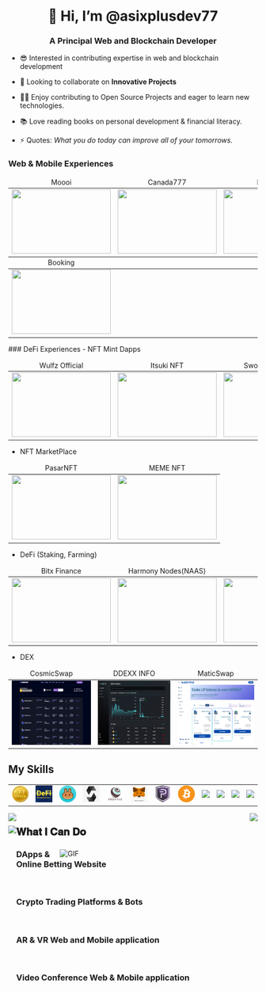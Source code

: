 <h1 align="center" dir="auto">👋 Hi, I’m @asixplusdev77</h1>

<p align="center">
<!--   <a href="mailto:live:.cid.bd5df81ce709e38c">
    <img src="https://img.shields.io/badge/skype-%231DA1F3.svg?&style=for-the-badge&logo=skype&logoColor=white" />
  </a>&nbsp;&nbsp; -->
<!--   <a href="https://discord.gg/uBApurqJ">
    <img src="https://img.shields.io/badge/discord-%230077B5.svg?&style=for-the-badge&logo=discord&logoColor=white" />
  </a>&nbsp;&nbsp; -->
<!--   <a href="mailto:oleksandrkunchenkodev@gmail.com">
    <img src="https://img.shields.io/badge/email me-%231DA1F3.svg?&style=for-the-badge&logo=gmail&logoColor=white" />
  </a>&nbsp;&nbsp; -->
</p>

<p align="center">
  <h3 align="center">A Principal Web and Blockchain Developer</h3>

- 😎 Interested in contributing expertise in web and blockchain development

- 👯 Looking to collaborate on **Innovative Projects**

- 👨‍💻 Enjoy contributing to Open Source Projects and eager to learn new technologies. 

- 📚 Love reading books on personal development & financial literacy. 

- ⚡ Quotes: *What you do today can improve all of your tomorrows.*
</p>
  
### Web & Mobile Experiences

<table>
    <thead align="center">
        <tr>
            <td>Moooi</td>
            <td>Canada777</td>
            <td>Letstango</td>       
            <td>iCliniq</td>
            <!-- <td>Needed</td> -->
        </tr>
    </thead>
    <tr>
        <td>
            <a href="htts://moooi.com" target="_blank">
                <img src="https://user-images.githubusercontent.com/101267106/183198527-80608842-7a4d-46fd-b186-18b4f71f7492.PNG" width="200" height="130">
            </a>
        </td>
        <td>
            <a href="htts://canada777.com" target="_blank">
                <img src="https://user-images.githubusercontent.com/101267106/183197667-c75767a5-85af-445d-a69c-28c765f5b372.PNG" width="200" height="130">
            </a>
        </td>
        <td>
            <a href="https://letstango.com" target="_blank">
                <img src="https://user-images.githubusercontent.com/101267106/183199452-18397bf5-c186-4083-bd4e-a945a15e7a8f.png" width="200" height="130">
            </a>
        </td>           
       <!-- <td>
            <a href="https://thisisneeded.com/" target="_blank">
                <img src="https://user-images.githubusercontent.com/101267106/183200297-3ae66e04-9503-4276-83e4-2beb0fdf58cf.png" width="200" height="130">
            </a>
        </td>   -->
        <td>
            <a href="https://icliniq.com/" target="_blank">
                <img src="https://user-images.githubusercontent.com/101267106/183201755-c1201819-d426-4c32-9505-9c1247fc41eb.PNG" width="200" height="130">
            </a>
        </td>         
    </tr>
    <thead align="center">
        <tr>
            <td>Booking</td>
        </tr>
    </thead>
    <tr>    
        <td>
            <a href="https://booking.com/" target="_blank">
                <img src="https://user-images.githubusercontent.com/101267106/183202414-30290a26-f773-4cc8-96b8-c1a40813dd40.PNG" width="200" height="130">
            </a>
        </td>             
    </tr>   
</table>
### DeFi Experiences
- NFT Mint Dapps
<table>
    <thead align="center">
        <tr>
            <td>Wulfz Official</td>
            <td>Itsuki NFT</td>           
            <td>Swords and Kunai</td>
            <td>FunkiFoxes</td>
        </tr>
    </thead>
    <tr>
        <td>
            <a href="https://opensea.io/collection/wulfz-official" target="_blank">
                <img src="https://user-images.githubusercontent.com/101267106/183122949-c82281a0-6727-441e-a837-da189e1f1678.PNG" width="200" height="130">
            </a>
        </td>
        <td>
            <a href="https://itsukinft.com" target="_blank">
                <img src="https://user-images.githubusercontent.com/101267106/183128691-2e3dfa6e-26d1-4f5d-aa12-20e35efc913e.PNG" width="200" height="130">
            </a>
        </td>           
       <td>
            <a href="https://swordsandkunai.com/" target="_blank">
                <img src="https://user-images.githubusercontent.com/101267106/200195858-77b13f5c-0906-46ea-9495-27b37725cf83.PNG" width="200" height="130">
            </a>
        </td>  
        <td>
            <a href="https://funkifoxes.com/" target="_blank">
                <img src="https://github.com/kroim/profile/blob/master/projects/FunkiFoxes.png?raw=true" width="200" height="130">
            </a>
        </td>             
    </tr>   
</table>

- NFT MarketPlace
<table>
    <thead align="center">
        <tr>
            <td>PasarNFT</td>
            <td>MEME NFT</td>
        </tr>
    </thead>
    <tr>
        <td>
            <a href="http://pasarnft.id" target="_blank">
                <img src="https://user-images.githubusercontent.com/101267106/183134288-b669798c-8a77-48eb-989d-0284052125b1.PNG" width="200" height="130">
            </a>
        </td> 
        <td>
            <a href="https://memenft-test-market.netlify.app/" target="_blank">
                <img src="https://user-images.githubusercontent.com/94480152/170895818-68b1faa8-968b-4dbd-aa83-815e0f6d3c1c.png" width="200" height="130">
            </a>
        </td>
    </tr>
</table>

- DeFi (Staking, Farming)
<table>
    <thead align="center">
        <tr>
            <td>Bitx Finance</td>
            <td>Harmony Nodes(NAAS)</td>
            <td>LibreDefi</td>
            <td>CivFund</td>
        </tr>
    </thead>
    <tr>
        <td>
            <a href="https://app.bitxfinance.online" target="_blank">
                <img src="https://user-images.githubusercontent.com/101267106/183136879-2b7786b6-a1cc-400b-93e5-494a6a794078.PNG" width="200" height="130">
            </a>
        </td> 
        <td>
            <a href="https://harmony-nass-dapp.vercel.app/" target="_blank">
                <img src="https://user-images.githubusercontent.com/94480152/166799287-85517343-9cd7-4fa4-b504-95a1b49661d5.png" width="200" height="130">
            </a>
        </td> 
        <td>
            <a href="http://app.libredefi.io" target="_blank">
                <img src="https://user-images.githubusercontent.com/94480152/166793376-7a8ed1a7-9cf3-4523-8ae9-eba12c69f81f.png?raw=true" width="200" height="130">
            </a>
        </td>
        <td>
            <a href="http://app.civfund.org" target="_blank">
                <img src="https://user-images.githubusercontent.com/101267106/183160536-e433f9aa-5104-4161-aee0-4895ff9b47cb.PNG" width="200" height="130">
            </a>
        </td>
    </tr>
</table>

- DEX
<table>
    <thead align="center">
        <tr>
            <td>CosmicSwap</td>
            <td>DDEXX INFO</td>
            <td>MaticSwap</td>  
        </tr>
    </thead>
    <tr>
        <td>
            <a href="https://app.cosmicswap.finance/" target="_blank">
                <img src="https://github.com/kroim/profile/blob/master/projects/cosmicswap.png?raw=true" width="200" height="130">
            </a>
        </td>          
        <td>
            <a href="http://analytics.ddexx.io" target="_blank">
                <img src="https://github.com/kroim/profile/blob/master/projects/ddexinfo.png?raw=true" width="200" height="130">
            </a>
        </td>   
        <td>
            <a href="https://maticfront.web.app/farms" target="_blank">
                <img src="https://github.com/kroim/profile/blob/master/projects/maticswap.png?raw=true" width="200" height="130">
            </a>
        </td> 
    </tr>  
</table>

## My Skills

<table>
  <tr>
    <td><img src="https://github.com/kroim/profile/blob/master/icons/icon_nft.png?raw=true" width="200"></td>
      <td><img src="https://github.com/kroim/profile/blob/master/icons/icon_defi.png?raw=true" width="200"></td>
      <td><img src="https://github.com/kroim/profile/blob/master/icons/icon_pancake.png?raw=true" width="200"></td>
      <td><img src="https://github.com/kroim/profile/blob/master/icons/icon_solidity.png?raw=true" width="200"></td>
      <td><img src="https://github.com/kroim/profile/blob/master/icons/icon_truffle.png?raw=true" width="200"></td>
      <td><img src="https://github.com/kroim/profile/blob/master/icons/icon_metamask.png?raw=true" width="200"></td>
      <td><img src="https://github.com/kroim/profile/blob/master/icons/icon_pivx.png?raw=true" width="200"></td>
      <td><img src="https://github.com/kroim/profile/blob/master/icons/icon_bitcoin.png?raw=true" width="200"></td>
      <td><img src="https://cdn.iconscout.com/icon/free/png-128/node-1174925.png" width="200"></td>
      <td><img src="https://cdn.iconscout.com/icon/free/png-128/react-1175109.png" width="200"></td>
      <td><img src="https://cdn.iconscout.com/icon/free/png-64/angular-3-226070.png" width="200"></td>
      <td><img src="https://cdn.iconscout.com/icon/free/png-128/vue-282497.png" width="200"></td>
    </tr>
</table>

<img align="left" src="https://visitor-badge.laobi.icu/badge?page_id=robpark04.robpark04" />
<img align="right" src="https://img.shields.io/github/followers/robpark04?label=Follow&style=social" />
<h1 align="center"></h1>
<img align="left" height="300px" src="https://activity-graph.herokuapp.com/graph?username=asixdev0082&theme=github&count_private=true" />




## 𝐖𝐡𝐚𝐭 𝐈 𝐂𝐚𝐧 𝐃𝐨

<div>
  <img align="right" alt="GIF" src="https://github.com/abhisheknaiidu/abhisheknaiidu/blob/master/code.gif?raw=true" width="400" />

  ### DApps & Online Betting Website
  <br />

  ### Crypto Trading Platforms & Bots
  <br />

  ### AR & VR Web and Mobile application
  <br />

  ### Video Conference Web & Mobile application
  <br />

</div>
